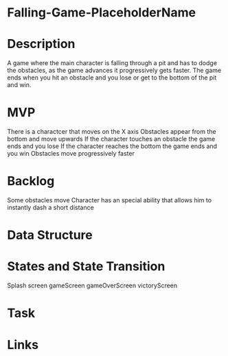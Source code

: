 # Falling-Game-PlaceholderName

# Description
A game where the main character is falling through a pit and has to dodge the obstacles, as the game advances it progressively gets faster. The game ends when you hit an obstacle and you lose or get to the bottom of the pit and win. 

# MVP
There is a charactcer that moves on the X axis
Obstacles appear from the bottom and move upwards
If the character touches an obstacle the game ends and you lose
If the character reaches the bottom the game ends and you win
Obstacles move progressively faster

# Backlog
Some obstacles move
Character has an special ability that allows him to instantly dash a short distance

# Data Structure

# States and State Transition
Splash screen
gameScreen
gameOverScreen
victoryScreen

# Task

# Links
